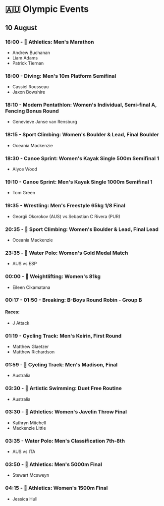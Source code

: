 # 🇦🇺 Olympic Events

## 10 August

### 16:00 - 🏅 Athletics: Men's Marathon
* Andrew Buchanan
* Liam Adams
* Patrick Tiernan

### 18:00 - Diving: Men's 10m Platform Semifinal
* Cassiel Rousseau
* Jaxon Bowshire

### 18:10 - Modern Pentathlon: Women's Individual, Semi-final A, Fencing Bonus Round
* Genevieve Janse van Rensburg

### 18:15 - Sport Climbing: Women's Boulder & Lead, Final Boulder
* Oceania Mackenzie

### 18:30 - Canoe Sprint: Women's Kayak Single 500m Semifinal 1
* Alyce Wood

### 19:10 - Canoe Sprint: Men's Kayak Single 1000m Semifinal 1
* Tom Green

### 19:35 - Wrestling: Men's Freestyle 65kg 1/8 Final
* Georgii Okorokov (AUS) vs Sebastian C Rivera (PUR)

### 20:35 - 🏅 Sport Climbing: Women's Boulder & Lead, Final Lead
* Oceania Mackenzie

### 23:35 - 🏅 Water Polo: Women's Gold Medal Match
* AUS vs ESP

### 00:00 - 🏅 Weightlifting: Women's 81kg
* Eileen Cikamatana

### 00:17 - 01:50 - Breaking: B-Boys Round Robin - Group B
#### Races: 
* J Attack

### 01:19 - Cycling Track: Men's Keirin, First Round
* Matthew Glaetzer
* Matthew Richardson

### 01:59 - 🏅 Cycling Track: Men's Madison, Final
* Australia

### 03:30 - 🏅 Artistic Swimming: Duet Free Routine
* Australia

### 03:30 - 🏅 Athletics: Women's Javelin Throw Final
* Kathryn Mitchell
* Mackenzie Little

### 03:35 - Water Polo: Men's Classification 7th-8th
* AUS vs ITA

### 03:50 - 🏅 Athletics: Men's 5000m Final
* Stewart Mcsweyn

### 04:15 - 🏅 Athletics: Women's 1500m Final
* Jessica Hull

